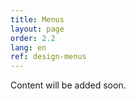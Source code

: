 ```yaml
---
title: Menus
layout: page
order: 2.2
lang: en
ref: design-menus
---
```


Content will be added soon.
